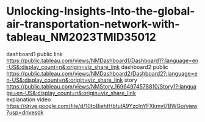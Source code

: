 # Unlocking-Insights-Into-the-global-air-transportation-network-with-tableau_NM2023TMID35012
dashboard1 public link https://public.tableau.com/views/NMDashboard1/Dashboard1?:language=en-US&:display_count=n&:origin=viz_share_link                                                                   dashboard2 public https://public.tableau.com/views/NMDashboard2/Dashboard2?:language=en-US&:display_count=n&:origin=viz_share_link                                                                   story https://public.tableau.com/views/NMStory_16964974578810/Story1?:language=en-US&:display_count=n&:origin=viz_share_link                                                                   
explanation video 
https://drive.google.com/file/d/10toBiehtHbtuIA9YzclnYFXkmvl7BWGo/view?usp=drivesdk
                            
